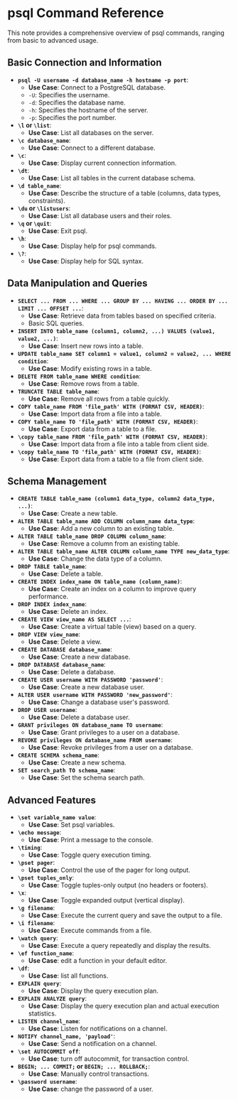 # psql Command Reference

This note provides a comprehensive overview of psql commands, ranging from basic to advanced usage.

## Basic Connection and Information

* **`psql -U username -d database_name -h hostname -p port`**:
    * **Use Case**: Connect to a PostgreSQL database.
    * `-U`: Specifies the username.
    * `-d`: Specifies the database name.
    * `-h`: Specifies the hostname of the server.
    * `-p`: Specifies the port number.
* **`\l` or `\list`**:
    * **Use Case**: List all databases on the server.
* **`\c database_name`**:
    * **Use Case**: Connect to a different database.
* **`\c`**:
    * **Use Case**: Display current connection information.
* **`\dt`**:
    * **Use Case**: List all tables in the current database schema.
* **`\d table_name`**:
    * **Use Case**: Describe the structure of a table (columns, data types, constraints).
* **`\du` or `\listusers`**:
    * **Use Case**: List all database users and their roles.
* **`\q` or `\quit`**:
    * **Use Case**: Exit psql.
* **`\h`**:
    * **Use Case**: Display help for psql commands.
* **`\?`**:
    * **Use Case**: Display help for SQL syntax.

## Data Manipulation and Queries

* **`SELECT ... FROM ... WHERE ... GROUP BY ... HAVING ... ORDER BY ... LIMIT ... OFFSET ...`**:
    * **Use Case**: Retrieve data from tables based on specified criteria.
    * Basic SQL queries.
* **`INSERT INTO table_name (column1, column2, ...) VALUES (value1, value2, ...)`**:
    * **Use Case**: Insert new rows into a table.
* **`UPDATE table_name SET column1 = value1, column2 = value2, ... WHERE condition`**:
    * **Use Case**: Modify existing rows in a table.
* **`DELETE FROM table_name WHERE condition`**:
    * **Use Case**: Remove rows from a table.
* **`TRUNCATE TABLE table_name`**:
    * **Use Case**: Remove all rows from a table quickly.
* **`COPY table_name FROM 'file_path' WITH (FORMAT CSV, HEADER)`**:
    * **Use Case**: Import data from a file into a table.
* **`COPY table_name TO 'file_path' WITH (FORMAT CSV, HEADER)`**:
    * **Use Case**: Export data from a table to a file.
* **`\copy table_name FROM 'file_path' WITH (FORMAT CSV, HEADER)`**:
    * **Use Case**: Import data from a file into a table from client side.
* **`\copy table_name TO 'file_path' WITH (FORMAT CSV, HEADER)`**:
    * **Use Case**: Export data from a table to a file from client side.

## Schema Management

* **`CREATE TABLE table_name (column1 data_type, column2 data_type, ...)`**:
    * **Use Case**: Create a new table.
* **`ALTER TABLE table_name ADD COLUMN column_name data_type`**:
    * **Use Case**: Add a new column to an existing table.
* **`ALTER TABLE table_name DROP COLUMN column_name`**:
    * **Use Case**: Remove a column from an existing table.
* **`ALTER TABLE table_name ALTER COLUMN column_name TYPE new_data_type`**:
    * **Use Case**: Change the data type of a column.
* **`DROP TABLE table_name`**:
    * **Use Case**: Delete a table.
* **`CREATE INDEX index_name ON table_name (column_name)`**:
    * **Use Case**: Create an index on a column to improve query performance.
* **`DROP INDEX index_name`**:
    * **Use Case**: Delete an index.
* **`CREATE VIEW view_name AS SELECT ...`**:
    * **Use Case**: Create a virtual table (view) based on a query.
* **`DROP VIEW view_name`**:
    * **Use Case**: Delete a view.
* **`CREATE DATABASE database_name`**:
    * **Use Case**: Create a new database.
* **`DROP DATABASE database_name`**:
    * **Use Case**: Delete a database.
* **`CREATE USER username WITH PASSWORD 'password'`**:
    * **Use Case**: Create a new database user.
* **`ALTER USER username WITH PASSWORD 'new_password'`**:
    * **Use Case**: Change a database user's password.
* **`DROP USER username`**:
    * **Use Case**: Delete a database user.
* **`GRANT privileges ON database_name TO username`**:
    * **Use Case**: Grant privileges to a user on a database.
* **`REVOKE privileges ON database_name FROM username`**:
    * **Use Case**: Revoke privileges from a user on a database.
* **`CREATE SCHEMA schema_name`**:
    * **Use Case**: Create a new schema.
* **`SET search_path TO schema_name`**:
    * **Use Case**: Set the schema search path.

## Advanced Features

* **`\set variable_name value`**:
    * **Use Case**: Set psql variables.
* **`\echo message`**:
    * **Use Case**: Print a message to the console.
* **`\timing`**:
    * **Use Case**: Toggle query execution timing.
* **`\pset pager`**:
    * **Use Case**: Control the use of the pager for long output.
* **`\pset tuples_only`**:
    * **Use Case**: Toggle tuples-only output (no headers or footers).
* **`\x`**:
    * **Use Case**: Toggle expanded output (vertical display).
* **`\g filename`**:
    * **Use Case**: Execute the current query and save the output to a file.
* **`\i filename`**:
    * **Use Case**: Execute commands from a file.
* **`\watch query`**:
    * **Use Case**: Execute a query repeatedly and display the results.
* **`\ef function_name`**:
    * **Use Case**: edit a function in your default editor.
* **`\df`**:
    * **Use Case**: list all functions.
* **`EXPLAIN query`**:
    * **Use Case**: Display the query execution plan.
* **`EXPLAIN ANALYZE query`**:
    * **Use Case**: Display the query execution plan and actual execution statistics.
* **`LISTEN channel_name`**:
    * **Use Case**: Listen for notifications on a channel.
* **`NOTIFY channel_name, 'payload'`**:
    * **Use Case**: Send a notification on a channel.
* **`\set AUTOCOMMIT off`**:
    * **Use Case**: turn off autocommit, for transaction control.
* **`BEGIN; ... COMMIT;` or `BEGIN; ... ROLLBACK;`**:
    * **Use Case**: Manually control transactions.
* **`\password username`**:
    * **Use Case**: change the password of a user.
